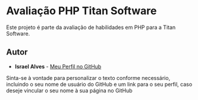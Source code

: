 # Avaliação PHP Titan Software

Este projeto é parte da avaliação de habilidades em PHP para a Titan Software.

## Autor

* **Israel Alves** - [Meu Perfil no GitHub](https://github.com/Khaldewey)

Sinta-se à vontade para personalizar o texto conforme necessário, incluindo o seu nome de usuário do GitHub e um link para o seu perfil, caso deseje vincular o seu nome à sua página no GitHub
